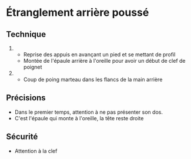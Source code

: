 # Étranglement arrière poussé

## Technique
1.  - Reprise des appuis en avançant un pied et se mettant de profil
    - Montée de l'épaule arrière à l'oreille pour avoir un début de clef de poignet
2.  - Coup de poing marteau dans les flancs de la main arrière

## Précisions
- Dans le premier temps, attention à ne pas présenter son dos.
- C'est l'épaule qui monte à l'oreille, la tête reste droite

## Sécurité
- Attention à la clef
